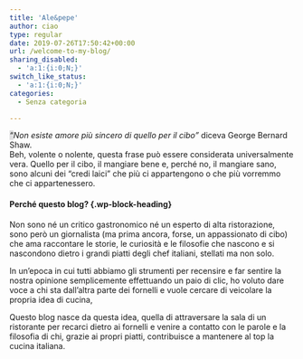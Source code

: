 ```yaml
---
title: 'Ale&pepe'
author: ciao
type: regular
date: 2019-07-26T17:50:42+00:00
url: /welcome-to-my-blog/
sharing_disabled:
  - 'a:1:{i:0;N;}'
switch_like_status:
  - 'a:1:{i:0;N;}'
categories:
  - Senza categoria

---
```

<span style="background-color:rgba(106,108,110,0.2);"><i>&#8220;</i></span>_Non esiste amore più sincero di quello per il cibo&#8221;_ diceva George Bernard Shaw.  
Beh, volente o nolente, questa frase può essere considerata universalmente vera. Quello per il cibo, il mangiare bene e, perché no, il mangiare sano, sono alcuni dei &#8220;credi laici&#8221; che più ci appartengono o che più vorremmo che ci appartenessero.

#### Perché questo blog? {.wp-block-heading}

Non sono né un critico gastronomico né un esperto di alta ristorazione, sono però un giornalista (ma prima ancora, forse, un appassionato di cibo) che ama raccontare le storie, le curiosità e le filosofie che nascono e si nascondono dietro i grandi piatti degli chef italiani, stellati ma non solo. 

In un&#8217;epoca in cui tutti abbiamo gli strumenti per recensire e far sentire la nostra opinione semplicemente effettuando un paio di clic, ho voluto dare voce a chi sta dall&#8217;altra parte dei fornelli e vuole cercare di veicolare la propria idea di cucina,

Questo blog nasce da questa idea, quella di attraversare la sala di un ristorante per recarci dietro ai fornelli e venire a contatto con le parole e la filosofia di chi, grazie ai propri piatti, contribuisce a mantenere al top la cucina italiana.